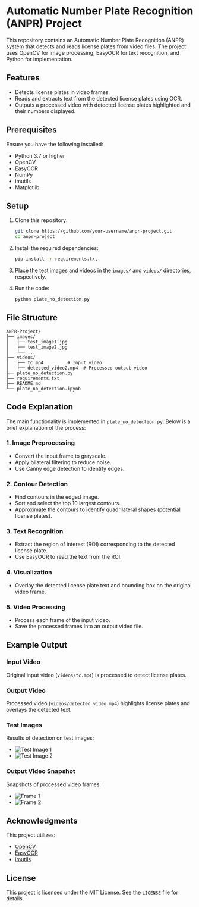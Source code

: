 # Automatic Number Plate Recognition (ANPR) Project

This repository contains an Automatic Number Plate Recognition (ANPR) system that detects and reads license plates from video files. The project uses OpenCV for image processing, EasyOCR for text recognition, and Python for implementation.

## Features
- Detects license plates in video frames.
- Reads and extracts text from the detected license plates using OCR.
- Outputs a processed video with detected license plates highlighted and their numbers displayed.

## Prerequisites

Ensure you have the following installed:
- Python 3.7 or higher
- OpenCV
- EasyOCR
- NumPy
- imutils
- Matplotlib

## Setup

1. Clone this repository:
   ```bash
   git clone https://github.com/your-username/anpr-project.git
   cd anpr-project
   ```

2. Install the required dependencies:
   ```bash
   pip install -r requirements.txt
   ```

3. Place the test images and videos in the `images/` and `videos/` directories, respectively.

4. Run the code:
   ```bash
   python plate_no_detection.py
   ```

## File Structure
```
ANPR-Project/
├── images/
│   ├── test_image1.jpg
│   ├── test_image2.jpg
│   └── ...
├── videos/
│   ├── tc.mp4         # Input video
│   ├── detected_video2.mp4  # Processed output video
├── plate_no_detection.py
├── requirements.txt
├── README.md
└── plate_no_detection.ipynb
```

## Code Explanation

The main functionality is implemented in `plate_no_detection.py`. Below is a brief explanation of the process:

### 1. **Image Preprocessing**
- Convert the input frame to grayscale.
- Apply bilateral filtering to reduce noise.
- Use Canny edge detection to identify edges.

### 2. **Contour Detection**
- Find contours in the edged image.
- Sort and select the top 10 largest contours.
- Approximate the contours to identify quadrilateral shapes (potential license plates).

### 3. **Text Recognition**
- Extract the region of interest (ROI) corresponding to the detected license plate.
- Use EasyOCR to read the text from the ROI.

### 4. **Visualization**
- Overlay the detected license plate text and bounding box on the original video frame.

### 5. **Video Processing**
- Process each frame of the input video.
- Save the processed frames into an output video file.

## Example Output

### Input Video
Original input video (`videos/tc.mp4`) is processed to detect license plates.

### Output Video
Processed video (`videos/detected_video.mp4`) highlights license plates and overlays the detected text.

### Test Images
Results of detection on test images:
- ![Test Image 1](images/test_image1.jpg)
- ![Test Image 2](images/test_image2.jpg)

### Output Video Snapshot
Snapshots of processed video frames:
- ![Frame 1](images/frame1.jpg)
- ![Frame 2](images/frame2.jpg)

## Acknowledgments
This project utilizes:
- [OpenCV](https://opencv.org/)
- [EasyOCR](https://github.com/JaidedAI/EasyOCR)
- [imutils](https://github.com/jrosebr1/imutils)

## License
This project is licensed under the MIT License. See the `LICENSE` file for details.
